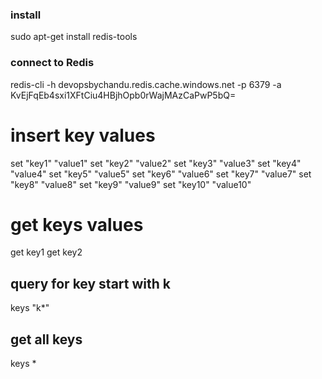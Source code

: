 ### install ###
sudo apt-get install redis-tools
### connect to Redis ###
redis-cli -h devopsbychandu.redis.cache.windows.net -p 6379 -a KvEjFqEb4sxi1XFtCiu4HBjhOpb0rWajMAzCaPwP5bQ=

# insert key values
set "key1" "value1"
set "key2" "value2"
set "key3" "value3"
set "key4" "value4"
set "key5" "value5"
set "key6" "value6"
set "key7" "value7"
set "key8" "value8"
set "key9" "value9"
set "key10" "value10"

# get keys values
get key1
get key2

## query for key start with k ##
keys "k*"

## get all keys
keys *